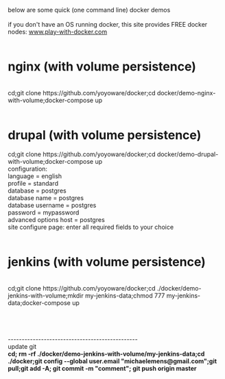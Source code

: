 below are some quick (one command line) docker demos<br>
<br>
if you don't have an OS running docker, this site provides FREE docker nodes: www.play-with-docker.com<br>
<br>
<h1>nginx (with volume persistence)</h1><br>
cd;git clone https://github.com/yoyoware/docker;cd docker/demo-nginx-with-volume;docker-compose up<br>
<br>
<h1>drupal (with volume persistence)</h1>cd;git clone https://github.com/yoyoware/docker;cd docker/demo-drupal-with-volume;docker-compose up</b><br>
configuration:<br>
language = english<br>
profile = standard<br>
database = postgres<br>
database name = postgres<br>
database username = postgres<br>
password = mypassword<br>
advanced options host = postgres<br>
site configure page: enter all required fields to your choice<br>
<br>
<h1>jenkins (with volume persistence)</h1><br>
cd;git clone https://github.com/yoyoware/docker;cd ./docker/demo-jenkins-with-volume;mkdir my-jenkins-data;chmod 777 my-jenkins-data;docker-compose up<br>
<br>
<br>
<br>
<br>
-----------------------------------------------<br>
update git<br>
<b>cd; rm -rf ./docker/demo-jenkins-with-volume/my-jenkins-data;cd ./docker;git config --global user.email "michaelemens@gmail.com";git pull;git add -A; git commit -m "comment"; git push origin master</b><br>




